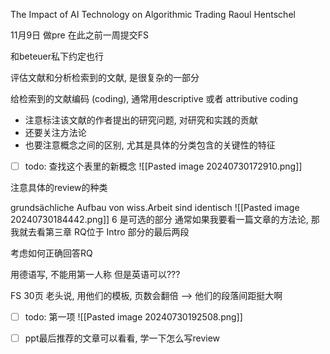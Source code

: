 The Impact of AI Technology on Algorithmic Trading
Raoul Hentschel

11月9日 做pre
在此之前一周提交FS

和beteuer私下约定也行

评估文献和分析检索到的文献, 是很复杂的一部分

给检索到的文献编码 (coding), 通常用descriptive 或者 attributive coding
- 注意标注该文献的作者提出的研究问题, 对研究和实践的贡献
- 还要关注方法论
- 也要注意概念之间的区别, 尤其是具体的分类包含的关键性的特征


- [ ] todo: 查找这个表里的新概念
![[Pasted image 20240730172910.png]]


注意具体的review的种类


grundsächliche Aufbau von wiss.Arbeit sind identisch
![[Pasted image 20240730184442.png]]
6 是可选的部分
通常如果我要看一篇文章的方法论, 那我就去看第三章
RQ位于 Intro 部分的最后两段

考虑如何正确回答RQ

用德语写, 不能用第一人称
但是英语可以???

FS 30页
老头说, 用他们的模板, 页数会翻倍 --> 他们的段落间距挺大啊 

- [ ] todo: 第一项
![[Pasted image 20240730192508.png]]


- [ ] ppt最后推荐的文章可以看看, 学一下怎么写review
